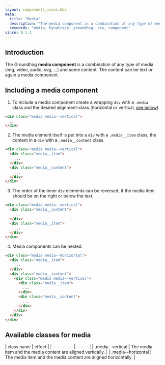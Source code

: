 ```yaml
---
layout: components_icons.hbs
meta:
  title: "Media"
  description: "The media component is a combination of any type of media (img, video, audio,...) and some text."
  keywords: "media, Dynatrace, groundhog, css, component"
since: 0.1.1
---
```


## Introduction
The Groundhog **media component** is a combination of any type of media (img, video, audio, svg, ...) and some content. The content can be text or again a media component.

## Including a media component

1. To include a media component create a wrapping `div` with a `.media` class and the desired alignment-class (horizontal or vertical, [see below][mediaClass]).
```html
<div class="media media--vertical">
  ...
</div>
```
2. The media element itself is put into a `div` with a `.media__item` class, the content in a `div` with a `.media__content` class.
```html
<div class="media media--vertical">
  <div class="media__item">
    ...
  </div>
  <div class="media__content">
    ...
  </div>
</div>
```
3. The order of the inner `div` elements can be reversed, if the media item should be on the right or below the text.
```html
<div class="media media--vertical">
  <div class="media__content">
    ...
  </div>
  <div class="media__item">
    ...
  </div>
</div>
```
4. Media components can be nested.
```html
<div class="media media--horizontal">
  <div class="media__item">
    ...
  </div>
  <div class="media__content">
    <div class="media media--vertical">
      <div class="media__item">
        ...
      </div>
      <div class="media__content">
        ...
      </div>
    </div>
  </div>
</div>
```

## Available classes for media

| class name | effect |
| ---------- | ------ |
| .media--vertical | The media item and the media content are aligned vertically. |
| .media--horizontal | The media item and the media content are aligned horizontally. |

[mediaClass]: #available-classes-for-media
